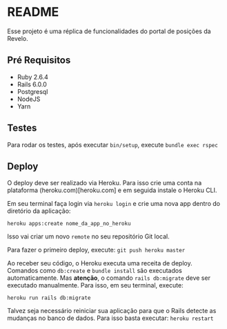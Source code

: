 # README

Esse projeto é uma réplica de funcionalidades do portal de posições da Revelo.

## Pré Requisitos

- Ruby 2.6.4
- Rails 6.0.0
- Postgresql
- NodeJS
- Yarn

## Testes

Para rodar os testes, após executar `bin/setup`, execute `bundle exec rspec`

## Deploy

O deploy deve ser realizado via Heroku. Para isso crie uma conta na plataforma
(heroku.com)[heroku.com] e em seguida instale o Heroku CLI.

Em seu terminal faça login via `heroku login` e crie uma nova app dentro do
diretório da aplicação:

`heroku apps:create nome_da_app_no_heroku`

Isso vai criar um novo `remote` no seu repositório Git local.

Para fazer o primeiro deploy, execute: `git push heroku master`

Ao receber seu código, o Heroku executa uma receita de deploy. Comandos como
`db:create` e `bundle install` são executados automaticamente. Mas **atenção**,
o comando `rails db:migrate` deve ser executado manualmente. Para isso, em seu
terminal, execute:

`heroku run rails db:migrate`

Talvez seja necessário reiniciar sua aplicação para que o Rails detecte as
mudanças no banco de dados. Para isso basta executar: `heroku restart`
